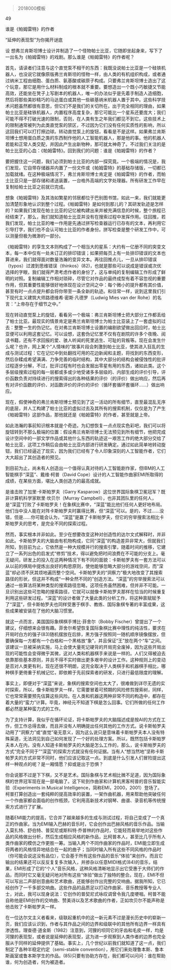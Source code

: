 # 
> 2018000模板




49

谁是《帕姆雷特》的作者

“延伸的表现型”为你揭开谜底


设 想弗兰肯斯坦博士设计并制造了一个怪物帕士比亚，它随即坐起身来，写下了一出名为《帕姆雷特》的戏剧。那么谁是《帕姆雷特》的作者呢？

首先，请读者们注意与这个直觉泵不相干的东西：我既没说帕士比亚是一个硅铁机器人，也没说它就像原版弗兰肯斯坦的怪物一样，由人类的有机组织构成，或者通过纳米工程由细胞、蛋白质、氨基酸或碳原子构成。只要弗兰肯斯坦博士造出了这个玩意，那它是用什么材料制成的根本就不重要。要想造出一个既小巧敏捷又节能高效，还能坐在凳子上写剧本的机器人，唯一的办法似乎是先着手制造人造细胞，然后将那些美妙精巧的马达蛋白或其他一些碳基纳米机器人置于其中。这些科学技术问题虽然都很有意思，但它们不是我们的关切所在。出于完全相同的理由，如果帕士比亚是硅铁机器人，内置程序高度复杂，那它可能比一个星系还要庞大；我们可能不得不打破光速的限制，否则，在人类有生之年我们都见不到它。这些技术上的限制通常被列为此类直觉泵的禁区，不过因为它们没有任何实质性的影响，所以这回我们可以打打擦边球。转动直觉泵上的旋钮，看看是不是这样。如果弗兰肯斯坦博士想用蛋白质之类的东西制作他的人工智能机器人，那是他的事。他的机器人若能和正常人类交配，并因此产生出新物种，那可就太神奇了。不过我们关注的是帕士比亚的心血：《帕姆雷特》。回到我们的问题：谁是《帕姆雷特》的作者？

要把握住这一问题，我们必须到帕士比亚的内部一探究竟。一个极端的情况是，我们发现，它自带存储器并内置了一份文件或《帕姆雷特》的基础存储版，一切都已加载就绪。在这种极端情况下，弗兰肯斯坦博士肯定是《帕姆雷特》的作者，而帕士比亚只是一部存储和递送装置，一台格外高端的文字处理器。所有研发工作早在复制给帕士比亚之前就已完成。

想象《帕姆雷特》及其浩如繁星的邻居都位于巴别图书馆，如此一来，我们就能更加清楚形象地认识到整个过程。《帕姆雷特》是如何到那儿的？其研发轨迹是怎样的？如果我们发现在帕士比亚的记忆被构建出来并被充满信息的时候，整个旅程已经结束了，那么，我们就知道帕士比亚并没有在搜索过程中发挥作用。往回推，若我们发现，帕士比亚的唯一作用是先通过拼写检查器运行已存有的文本，再利用它引导打字，我们也不会认可帕士比亚的作者身份。拼写检查是整个研发工作中，可以测量但极为微渺的一部分。

《帕姆雷特》的孪生文本则构成了一个相当大的星系：大约有一亿册不同的突变文本，每一本中仅有一处未订正的排印错误；如果把每页上有一处排印错误的文本也算进来，我们就得面对数量浩瀚的变异文本。再往回推点儿，一旦从排印错误（typos）过渡到思维错误（thinkos）(82)，也就是那些可以说成是错误或次优选择的字眼，我们就得严肃考虑作者的身份了，这与单纯的复制编辑工作形成了鲜明的对照。复制编辑工作相对琐碎，尽管它对作品的最终成型有着不容忽视的重要作用，但其重要性能够很好地体现在设计空间之中：每个微小的提升都有其价值，甚至有时一点点提升都会将你带至一条全新的轨迹。和往常一样，说到这里我们引下现代主义建筑大师路德维希·密斯·凡德罗（Ludwig Mies van der Rohe）的名言：“上帝存在于细节之中。”

现在转动直觉泵上的旋钮，看看另一个极端：弗兰肯斯坦博士把大部分工作都丢给了帕士比亚。最现实的情景肯定是弗兰肯斯坦博士为帕士比亚装上了一套虚拟的过去：整整一生的伪记忆。在对弗兰肯斯坦博士设置的编剧欲望做出回应时，帕士比亚便可以利用这套记忆。可以设想，这套伪记忆里不仅有在剧院的许多个夜晚、阅读书籍，还有不求回报的爱、骇人听闻的死里逃生、可耻的背叛等。现在会发生什么呢？也许，网上某个“人情味的”故事片段会刺激到帕士比亚，使其进入狂乱的生成与测试过程：它在记忆中到处翻找可用的花边新闻和主题，将找到的东西变形，然后杂糅成希望满满、力争完善的临时结构，其中大部分的结构会被侵蚀性的批评过程逐步分解，不过，批评过程有时也会发掘出零星有用的东西，诸如此类。这个多层级搜索过程的每一层都或多或少地受诸多多层级的、内部生成的评价引导，评价函数负责对持续进行的搜索得出的各种结果的评价（的评价）做出响应，然后再有对评价函数的评价、对函数评价的评价的评价（循环套循环套循环……）做出响应。

现在，假使神奇的弗兰肯斯坦博士预见到了这一活动的所有细节，直至最混乱无序的底层，并人工构建了帕士比亚的虚拟过去及其所有的搜索机制，仅仅是为了产生《帕姆雷特》这部作品，那他就还是《帕姆雷特》的作者，甚至就是上帝。

如此浩瀚的事前知识根本就是个奇迹。为幻想恢复一点点现实色彩吧，我们可以将旋钮转到不那么极端的位置：假设弗兰肯斯坦博士无法预见到所有细节，他把完成设计空间中的一部文学作品或其他什么东西的轨迹这一艰苦工作的绝大部分交给了帕士比亚，这项工作稍后会由帕士比亚内部进行研发确定。通过如此简单地转动旋钮，我们已经逼近了现实，因为我们已经有了令人印象深刻的人工智能作者，它们大大超出了其创造者的预见。

到目前为止，尚未有人创造出一个值得认真对待的人工智能剧作家，但IBM的人工智能棋手“深蓝”、戴维·柯普（David Cope）设计的人工智能作曲家EMI所取得的成绩，在某些方面，堪比人类创造力的最高成就。

是谁击败了加里·卡斯帕罗夫（Garry Kasparow）这位世界国际象棋卫冕冠军？既非计算机科学家默里·坎贝尔（Murray Campbell），也非其团队里的任何人，是“深蓝”打败了卡斯帕罗夫！在象棋比赛中，“深蓝”能比他们任何人更好地布局。他们当中没人能在对阵卡斯帕罗夫时赢得比赛，但“深蓝”可以。是的，不过……没错，但是……你可能会认为，“深蓝”是赢了卡斯帕罗夫，但它的穷举搜索法相比卡斯帕罗夫的思考，是完全不同的探索过程。

然而，事实根本并非如此。至少在想要改变这种对创造性的达尔文式解释时，并非如此。卡斯帕罗夫的大脑由有机物构成，它同“深蓝”的构造差异非常大，但就我们所知，到目前为止，它依然是一种大规模并行的搜索引擎，随着时间的推移，它建立了一系列出色的启发式“修剪”技术，得以避免把时间浪费在不可能的分支上。毫无疑问，研发上的投入在这两种情况下有不同的面貌：卡斯帕罗夫有一套方法可以从以前的棋局中提炼出良好的构思原则，使他能够忽略大部分的游戏空间，而“深蓝”却必须不厌其烦地遍历整个空间。卡斯帕罗夫的“洞察力”极大地改变了其搜索路径的形状，但这并不构成“一种全然不同的”创造方法。“深蓝”的穷举搜索法可以通过一些算法将某种类型的搜索路径忽略，这项任务虽然困难，但并非不可能。一旦识别出这些可忽略的搜索路径，它就可以就像卡斯帕罗夫那样在恰当的时候重复利用这些研发过程。“深蓝”的设计者做了大量此类的分析工作，将这种禀赋赋予了“深蓝”，但卡斯帕罗夫也同样受惠于棋手、教练、国际象棋专著的丰富成果，这些成果被安装在了他的大脑习惯里。

就这一点而言，美国国际象棋棋手博比·菲舍尔（Bobby Fischer）曾提出了一个建议，仔细想来会很有趣。菲舍尔希望恢复国际象棋比赛中理性的纯洁性，要求在开局时白方的强子(83)随机摆放在后排，黑方强子按照同一随机顺序镜像摆放，但要确保每一方都有一个白格和一个黑格放“象”，并且保证“王”放在两个“车”之间。该建议一旦被采纳实施，马上会使大量死记硬背的开局完全废掉，因为这些开局出现的可能性会变得微乎其微，这对人类和机器棋手来说是一样的。人们又得被迫去依靠那些基本原则，并且不得不实时做出更多艰辛的设计工作。这种规则上的变动是否对人类更有利，现在还很不明朗，这完全取决于人类棋手和机器棋手相比，哪种棋手更倚重于机械记忆，即依赖于先前探索者的研发，只进行最低限度的理解。

事实上，即便对于“深蓝”来说，象棋的搜索空间也太大了，很难做到详尽无遗的实时探索，所以，像卡斯帕罗夫一样，它需要冒着可预期的风险修剪搜索树，同样，它也常常需要预先估算这些风险。在人类和机器这两种非常不同的构造中，都存在着大量的“蛮力”计算。毕竟，神经元不知道下棋是怎么回事。它们所做的任何工作都必然是某种蛮力式的工作。

为了支持计算，我似乎在循环论证，将卡斯帕罗夫的大脑描述成是按AI的方式在工作，但工作总得去做，而且并没有人明确提出任何其他的工作方式。说卡斯帕罗夫动用了“洞察力”或“直觉”毫无意义，因为这么说只是意味着卡斯帕罗夫本人没有特殊渠道，无法洞见到自己如何发现了一个好的处理方案。所以，既然包括卡斯帕罗夫本人在内，没有人知道卡斯帕罗夫的大脑是怎么工作的，那么，说卡斯帕罗夫的方式“完全不同于”“深蓝”的探索方式就没有任何证据。当有人“想当然地”坚称卡斯帕罗夫的方式非常不同时，他们应该记取这一点。到底是什么引发人们冒险提出这样一种观点的呢？是一厢情愿？抑或是出于恐惧？

你会说那不过是下下棋，又不是艺术。国际象棋与艺术相比微不足道，因为国际象棋的世界冠军现在是一部电脑了。这下轮到作曲家和计算机黑客柯普的音乐智能实验（Experiments in Musical Intelligence，简称EMI，2000，2001）登场了。柯普打算创造出一套纯粹的提高效率的装置，一架作曲机器，用来帮助他突破任何一个作曲家都会面临的创作瓶颈，它利用高新技术对钢琴、曲谱、录音机等传统搜索方式进行了扩展。

随着EMI能力的提高，它合并了越来越多的生成与测试过程，将自己变成了一个真正的作曲家。当为EMI输入巴赫的音乐时，它会创作出巴赫风格的音乐作品。当输入莫扎特、舒伯特、普契尼或斯科特·乔普林的作品时，它能轻而易举地对这些作品的风格做出分析，然后生成相应风格的新作品，比柯普本人，甚至比几乎所有人类作曲家的模仿之作更胜一筹。当输入两个不同作曲家的作品时，EMI能立即生成将两者的风格怪异地结合在一起的曲子；当同时输入所有这些不同风格的作品时（你可能会说这没有品位），它会基于所有这些作品的音乐“体验”来创作。而且它输出的结果还可以反反复复多次输入，并掺杂以任意MIDI格式(84)的音乐，结果，EMI形成了它的“个人”音乐风格，这种风格清晰地显示出它受惠于大师们的作品，而同时它又毫无疑问地对所有这些“体验”做出了独特的整合。现在，EMI不但可以写出二声部创意曲和艺术歌曲，还能够创作出完整的交响曲。据我所知，它已经创作了一千多部交响曲。这些作品的品质足以打动作曲家、音乐教授等专业人士，对此，我可以现身说法：它创作的普契尼式咏叹调曾令我几度哽咽。柯普不能自称他是EMI创作的交响曲、赞美诗以及艺术歌曲的作者，正如坎贝尔不能声称是他击败了卡斯帕罗夫一样。

在一位达尔文主义者看来，级联起重机中的这一新元素不过是漫长历史中的崭新一页，我们应该认识到，作者与其作品之间的边界和级联中的其他所有边界一样具有渗透性。理查德·道金斯（1982）注意到，河狸的坝同它的牙齿和毛皮一样，均是河狸的表现型，或者说是延伸的表现型，这为进一步观察到人类作者的边界也完全服从于同样的延伸提供了基础。事实上，几个世纪以前我们就知道了这一点，我们制定了各种半稳定约定（semi-stable convention），用它们来处理鲁本斯、鲁本斯画室或鲁本斯学生的作品。(85)只要有协助方存在，我们都可以问问：谁在帮助谁，何为创造者，何为被造者。

